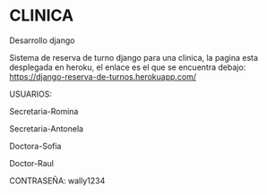 # CLINICA

Desarrollo django 

Sistema de reserva de turno django para una clinica, la pagina esta desplegada en heroku, el enlace es el que se encuentra debajo:
https://django-reserva-de-turnos.herokuapp.com/

USUARIOS:

Secretaria-Romina

Secretaria-Antonela

Doctora-Sofia

Doctor-Raul

CONTRASEÑA:
wally1234
